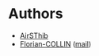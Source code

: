 # Authors

- [AirSThib](https://github.com/AirSThib)
- [Florian-COLLIN](https://github.com/Florian-COLLIN) ([mail](mailto:florian.collin36@gmail.com))